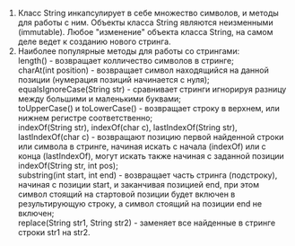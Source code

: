 1. Класс String инкапсулирует в себе множество символов, и методы для работы с ним. Объекты класса String являются неизменными (immutable). Любое "изменение" объекта класса String, на самом деле ведет к созданию нового стринга.
2. Наиболее популярные методы для работы со стрингами:   <br/> length() - возвращает колличество символов в стринге;   <br/> charAt(int position) - возвращает символ находящийся на данной позиции (нумерация позиций начинается с нуля);   <br/> equalsIgnoreCase(String str) - сравнивает стринги игнорируя разницу между большими и маленькими буквами;   <br/> toUpperCase() и toLowerCase() - возвращает строку в верхнем, или нижнем регистре соответственно;   <br/> indexOf(String str), indexOf(char c), lastIndexOf(String str), lastIndexOf(char c) - возвращают позицию первой найденной строки или символа в стринге, начиная искать с начала (indexOf) или с конца (lastIndexOf), могут искать также начиная с заданной позиции indexOf(String str, int pos);   <br/> substring(int start, int end) - возвращает часть стринга (подстроку), начиная с позиции start, и заканчивая позицией end, при этом символ стоящий на стартовой позиции будет включен в результирующую строку, а символ стоящий на позиции end не включен;   <br/> replace(String str1, String str2) - заменяет все найденные в стринге строки str1 на str2.